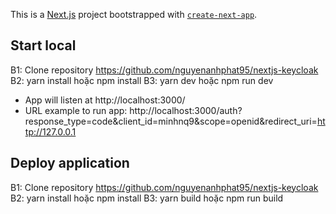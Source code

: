 This is a [Next.js](https://nextjs.org/) project bootstrapped with [`create-next-app`](https://github.com/vercel/next.js/tree/canary/packages/create-next-app).

## Start local

B1: Clone repository https://github.com/nguyenanhphat95/nextjs-keycloak
B2: yarn install hoặc npm install
B3: yarn dev hoặc npm run dev

- App will listen at http://localhost:3000/
- URL example to run app: http://localhost:3000/auth?response_type=code&client_id=minhnq9&scope=openid&redirect_uri=http://127.0.0.1

## Deploy application

B1: Clone repository https://github.com/nguyenanhphat95/nextjs-keycloak
B2: yarn install hoặc npm install
B3: yarn build hoặc npm run build
